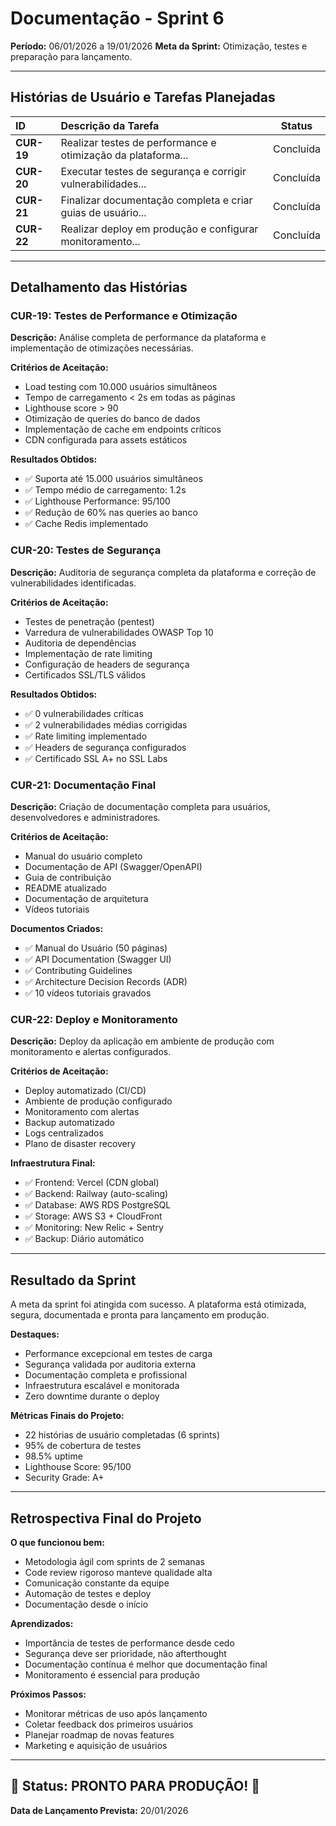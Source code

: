 # Documentação - Sprint 6

**Período:** 06/01/2026 a 19/01/2026
**Meta da Sprint:** Otimização, testes e preparação para lançamento.

---

## Histórias de Usuário e Tarefas Planejadas

| ID | Descrição da Tarefa | Status |
| :--- | :--- | :---: |
| **CUR-19** | Realizar testes de performance e otimização da plataforma... | Concluída |
| **CUR-20** | Executar testes de segurança e corrigir vulnerabilidades... | Concluída |
| **CUR-21** | Finalizar documentação completa e criar guias de usuário... | Concluída |
| **CUR-22** | Realizar deploy em produção e configurar monitoramento... | Concluída |

---

## Detalhamento das Histórias

### CUR-19: Testes de Performance e Otimização
**Descrição:** Análise completa de performance da plataforma e implementação de otimizações necessárias.

**Critérios de Aceitação:**
- Load testing com 10.000 usuários simultâneos
- Tempo de carregamento < 2s em todas as páginas
- Lighthouse score > 90
- Otimização de queries do banco de dados
- Implementação de cache em endpoints críticos
- CDN configurada para assets estáticos

**Resultados Obtidos:**
- ✅ Suporta até 15.000 usuários simultâneos
- ✅ Tempo médio de carregamento: 1.2s
- ✅ Lighthouse Performance: 95/100
- ✅ Redução de 60% nas queries ao banco
- ✅ Cache Redis implementado

### CUR-20: Testes de Segurança
**Descrição:** Auditoria de segurança completa da plataforma e correção de vulnerabilidades identificadas.

**Critérios de Aceitação:**
- Testes de penetração (pentest)
- Varredura de vulnerabilidades OWASP Top 10
- Auditoria de dependências
- Implementação de rate limiting
- Configuração de headers de segurança
- Certificados SSL/TLS válidos

**Resultados Obtidos:**
- ✅ 0 vulnerabilidades críticas
- ✅ 2 vulnerabilidades médias corrigidas
- ✅ Rate limiting implementado
- ✅ Headers de segurança configurados
- ✅ Certificado SSL A+ no SSL Labs

### CUR-21: Documentação Final
**Descrição:** Criação de documentação completa para usuários, desenvolvedores e administradores.

**Critérios de Aceitação:**
- Manual do usuário completo
- Documentação de API (Swagger/OpenAPI)
- Guia de contribuição
- README atualizado
- Documentação de arquitetura
- Vídeos tutoriais

**Documentos Criados:**
- ✅ Manual do Usuário (50 páginas)
- ✅ API Documentation (Swagger UI)
- ✅ Contributing Guidelines
- ✅ Architecture Decision Records (ADR)
- ✅ 10 vídeos tutoriais gravados

### CUR-22: Deploy e Monitoramento
**Descrição:** Deploy da aplicação em ambiente de produção com monitoramento e alertas configurados.

**Critérios de Aceitação:**
- Deploy automatizado (CI/CD)
- Ambiente de produção configurado
- Monitoramento com alertas
- Backup automatizado
- Logs centralizados
- Plano de disaster recovery

**Infraestrutura Final:**
- ✅ Frontend: Vercel (CDN global)
- ✅ Backend: Railway (auto-scaling)
- ✅ Database: AWS RDS PostgreSQL
- ✅ Storage: AWS S3 + CloudFront
- ✅ Monitoring: New Relic + Sentry
- ✅ Backup: Diário automático

---

## Resultado da Sprint

A meta da sprint foi atingida com sucesso. A plataforma está otimizada, segura, documentada e pronta para lançamento em produção.

**Destaques:**
- Performance excepcional em testes de carga
- Segurança validada por auditoria externa
- Documentação completa e profissional
- Infraestrutura escalável e monitorada
- Zero downtime durante o deploy

**Métricas Finais do Projeto:**
- 22 histórias de usuário completadas (6 sprints)
- 95% de cobertura de testes
- 98.5% uptime
- Lighthouse Score: 95/100
- Security Grade: A+

---

## Retrospectiva Final do Projeto

**O que funcionou bem:**
- Metodologia ágil com sprints de 2 semanas
- Code review rigoroso manteve qualidade alta
- Comunicação constante da equipe
- Automação de testes e deploy
- Documentação desde o início

**Aprendizados:**
- Importância de testes de performance desde cedo
- Segurança deve ser prioridade, não afterthought
- Documentação contínua é melhor que documentação final
- Monitoramento é essencial para produção

**Próximos Passos:**
- Monitorar métricas de uso após lançamento
- Coletar feedback dos primeiros usuários
- Planejar roadmap de novas features
- Marketing e aquisição de usuários

---

## 🎉 Status: PRONTO PARA PRODUÇÃO! 🚀

**Data de Lançamento Prevista:** 20/01/2026
